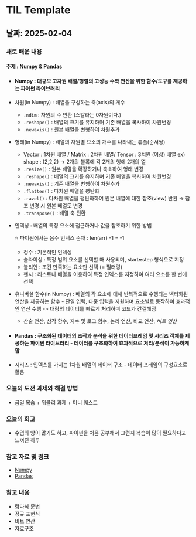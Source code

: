 # TIL Template

## 날짜: 2025-02-04

### 새로 배운 내용
#### 주제 : Numpy & Pandas
- #### Numpy : 대규모 고차원 배열/행렬의 고성능 수학 연산을 위한 함수/도구를 제공하는 파이썬 라이브러리
- 차원(in Numpy) : 배열을 구성하는 축(axis)의 개수
  - `.ndim` : 차원의 수 반환 (스칼라는 0차원이다.)
  - `.reshape()` : 배열의 크기를 유지하며 기존 배열을 복사하여 차원변경
  - `.newaxis()` : 원본 배열을 변형하여 차원추가
- 형태(in Numpy) : 배열의 차원별 요소의 개수를 나타내는 튜플(순서쌍)
  - Vector : 1차원 배열 / Matrix : 2차원 배열/ Tensor : 3치원 (이상) 배열 ex) shape : (2,2,2) → 2개의 블록에 각 2개의 행에 2개의 열
  - `.resize()` : 원본 배열을 확장하거나 축소하여 형태 변경
  - `.reshape()` : 배열의 크기를 유지하며 기존 배열을 복사하여 차원변경
  - `.newaxis()` : 기존 배열을 변형하여 차원추가
  - `.flatten()` : 다차원 배열을 평탄화
  - `.ravel()` : 다차원 배열을 평탄화하여 원본 배열에 대한 참조(view) 반환 → 참조 변경 시 원본 배열도 변경
  - `.transpose()` : 배열 축 전환
- 인덱싱 : 배열의 특정 요소에 접근하거나 값을 참조하기 위한 방법
  
   ⭐️ 파이썬에서는 음수 인덱스 존재 : len(arr) -1 = -1
  - 정수 : 기본적인 인덱싱
  - 슬라이싱 : 특정 범위 요소를 선택할 때 사용되며, start:end:step 형식으로 지정
  - 불리언 : 조건 만족하는 요소만 선택 (= 필터링)
  - 팬시 : 리스트나 배열을 이용하여 특정 인덱스를 지정하여 여러 요소를 한 번에 선택
- 유니버셜 함수(in Numpy) : 배열의 각 요소에 대해 반복적으로 수행되는 벡터화된 연산을 제공하는 함수 - 단일 입력, 다중 입력을 지원하며 요소별로 동작하여 효과적인 연산 수행 -> 대량의 데이터를 빠르게 처리하며 코드가 간결해짐
  - 산술 연산, 삼각 함수, 지수 및 로그 함수, 논리 연산, 비교 연산, _비트 연산_
- #### Pandas : 구조화된 데이터의 조작과 분석을 위한 데이터프레임 및 시리즈 객체를 제공하는 파이썬 라이브러리 - 데이터를 구조화하여 효과적으로 처리/분석이 가능하게 함
- 시리즈 : 인덱스를 가지는 1차원 배열의 데이터 구조 - 데이터 프레임의 구성요소로 활용

### 오늘의 도전 과제와 해결 방법
- 금일 복습 + 위클리 과제 + 미니 퀘스트 

### 오늘의 회고
- 수업의 양이 많기도 하고, 파이썬을 처음 공부해서 그런지 복습이 많이 필요하다고 느껴진 하루

### 참고 자료 및 링크
- [Numpy](https://numpy.org/)
- [Pandas](https://pandas.pydata.org/)


### 참고 내용
- 람다식 문법
- 정규 표현식
- 비트 연산
- 자료구조
